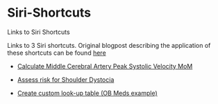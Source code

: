 # Siri-Shortcuts
Links to Siri Shortcuts

Links to 3 Siri shortcuts.
Original blogpost describing the application of these shortcuts can be found [here](https://ericbergh.netlify.com/post/medical-automation-with-javascript-and-siri-shortcuts-in-ios/)

  + [Calculate Middle Cerebral Artery Peak Systolic Velocity MoM](https://www.icloud.com/shortcuts/09e739c695364f4b8dd8bc553de50cbc)  
  
  + [Assess risk for Shoulder Dystocia](https://www.icloud.com/shortcuts/ef3575a950f34fc1b3eebc55ae221c77) 
  
  + [Create custom look-up table (OB Meds example)](https://www.icloud.com/shortcuts/0177490a13b94af0b2f8af2c534584d8)  
  
